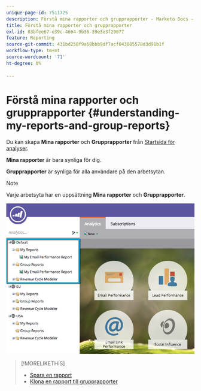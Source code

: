 ```yaml
---
unique-page-id: 7511725
description: Förstå mina rapporter och grupprapporter - Marketo Docs - produktdokumentation
title: Förstå mina rapporter och grupprapporter
exl-id: 03bfee67-e39c-4664-9b36-39e3e3f29077
feature: Reporting
source-git-commit: 431bd258f9a68bbb9df7acf043085578d3d91b1f
workflow-type: tm+mt
source-wordcount: '71'
ht-degree: 0%

---
```


# Förstå mina rapporter och grupprapporter {#understanding-my-reports-and-group-reports}

Du kan skapa **Mina rapporter** och **Grupprapporter** från [Startsida för analyser](/help/marketo/product-docs/reporting/basic-reporting/creating-reports/navigating-the-analytics-home-page.md).

**Mina rapporter** är bara synliga för dig.

**Grupprapporter** är synliga för alla användare på den arbetsytan.

>[!NOTE]
>
>Varje arbetsyta har en uppsättning **Mina rapporter** och **Grupprapporter**.

![](assets/image2015-4-21-14-3a41-3a22.png)

>[!MORELIKETHIS]
>
>* [Spara en rapport](/help/marketo/product-docs/reporting/basic-reporting/creating-reports/save-a-report.md)
>* [Klona en rapport till grupprapporter](/help/marketo/product-docs/reporting/basic-reporting/report-activity/clone-a-report-to-group-reports.md)
